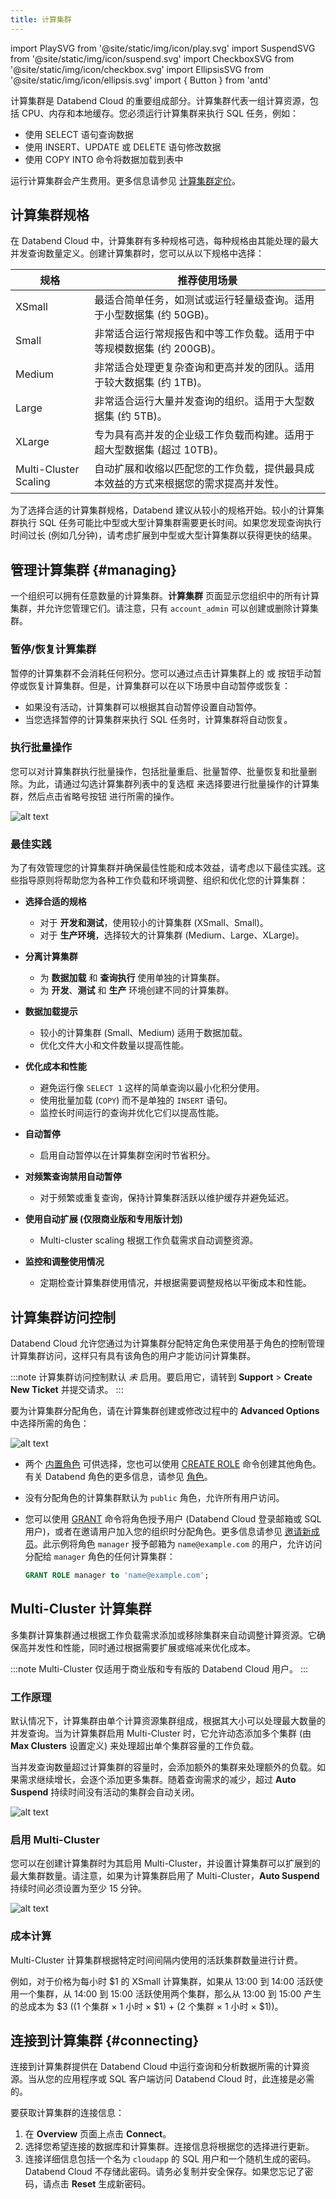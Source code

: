```yaml
---
title: 计算集群
---
```


import PlaySVG from '@site/static/img/icon/play.svg'
import SuspendSVG from '@site/static/img/icon/suspend.svg'
import CheckboxSVG from '@site/static/img/icon/checkbox.svg'
import EllipsisSVG from '@site/static/img/icon/ellipsis.svg'
import { Button } from 'antd'

计算集群是 Databend Cloud 的重要组成部分。计算集群代表一组计算资源，包括 CPU、内存和本地缓存。您必须运行计算集群来执行 SQL 任务，例如：

- 使用 SELECT 语句查询数据
- 使用 INSERT、UPDATE 或 DELETE 语句修改数据
- 使用 COPY INTO 命令将数据加载到表中

运行计算集群会产生费用。更多信息请参见 [计算集群定价](/guides/products/dc/pricing#warehouse-pricing)。

## 计算集群规格

在 Databend Cloud 中，计算集群有多种规格可选，每种规格由其能处理的最大并发查询数量定义。创建计算集群时，您可以从以下规格中选择：

| 规格                  | 推荐使用场景                                                                                                                            |
| --------------------- | ------------------------------------------------------------------------------------------------------------------------------------------------ |
| XSmall                | 最适合简单任务，如测试或运行轻量级查询。适用于小型数据集 (约 50GB)。                                          |
| Small                 | 非常适合运行常规报告和中等工作负载。适用于中等规模数据集 (约 200GB)。                                     |
| Medium                | 非常适合处理更复杂查询和更高并发的团队。适用于较大数据集 (约 1TB)。                                 |
| Large                 | 非常适合运行大量并发查询的组织。适用于大型数据集 (约 5TB)。                                             |
| XLarge                | 专为具有高并发的企业级工作负载而构建。适用于超大型数据集 (超过 10TB)。                                        |
| Multi-Cluster Scaling | 自动扩展和收缩以匹配您的工作负载，提供最具成本效益的方式来根据您的需求提高并发性。 |

为了选择合适的计算集群规格，Databend 建议从较小的规格开始。较小的计算集群执行 SQL 任务可能比中型或大型计算集群需要更长时间。如果您发现查询执行时间过长 (例如几分钟)，请考虑扩展到中型或大型计算集群以获得更快的结果。

## 管理计算集群 {#managing}

一个组织可以拥有任意数量的计算集群。**计算集群** 页面显示您组织中的所有计算集群，并允许您管理它们。请注意，只有 `account_admin` 可以创建或删除计算集群。

### 暂停/恢复计算集群

暂停的计算集群不会消耗任何积分。您可以通过点击计算集群上的 <SuspendSVG/> 或 <PlaySVG/> 按钮手动暂停或恢复计算集群。但是，计算集群可以在以下场景中自动暂停或恢复：

- 如果没有活动，计算集群可以根据其自动暂停设置自动暂停。
- 当您选择暂停的计算集群来执行 SQL 任务时，计算集群将自动恢复。

### 执行批量操作

您可以对计算集群执行批量操作，包括批量重启、批量暂停、批量恢复和批量删除。为此，请通过勾选计算集群列表中的复选框 <CheckboxSVG/> 来选择要进行批量操作的计算集群，然后点击省略号按钮 <EllipsisSVG/> 进行所需的操作。

![alt text](../../../../../static/img/cloud/bulk.gif)

### 最佳实践

为了有效管理您的计算集群并确保最佳性能和成本效益，请考虑以下最佳实践。这些指导原则将帮助您为各种工作负载和环境调整、组织和优化您的计算集群：

- **选择合适的规格**

  - 对于 **开发和测试**，使用较小的计算集群 (XSmall、Small)。
  - 对于 **生产环境**，选择较大的计算集群 (Medium、Large、XLarge)。

- **分离计算集群**

  - 为 **数据加载** 和 **查询执行** 使用单独的计算集群。
  - 为 **开发**、**测试** 和 **生产** 环境创建不同的计算集群。

- **数据加载提示**

  - 较小的计算集群 (Small、Medium) 适用于数据加载。
  - 优化文件大小和文件数量以提高性能。

- **优化成本和性能**

  - 避免运行像 `SELECT 1` 这样的简单查询以最小化积分使用。
  - 使用批量加载 (`COPY`) 而不是单独的 `INSERT` 语句。
  - 监控长时间运行的查询并优化它们以提高性能。

- **自动暂停**

  - 启用自动暂停以在计算集群空闲时节省积分。

- **对频繁查询禁用自动暂停**

  - 对于频繁或重复查询，保持计算集群活跃以维护缓存并避免延迟。

- **使用自动扩展 (仅限商业版和专用版计划)**

  - Multi-cluster scaling 根据工作负载需求自动调整资源。

- **监控和调整使用情况**
  - 定期检查计算集群使用情况，并根据需要调整规格以平衡成本和性能。

## 计算集群访问控制

Databend Cloud 允许您通过为计算集群分配特定角色来使用基于角色的控制管理计算集群访问，这样只有具有该角色的用户才能访问计算集群。

:::note
计算集群访问控制默认 _未_ 启用。要启用它，请转到 **Support** > **Create New Ticket** 并提交请求。
:::

要为计算集群分配角色，请在计算集群创建或修改过程中的 **Advanced Options** 中选择所需的角色：

![alt text](../../../../../static/img/documents/warehouses/warehouse-role.png)

- 两个 [内置角色](../../56-security/access-control/02-roles.md#built-in-roles) 可供选择，您也可以使用 [CREATE ROLE](/sql/sql-commands/ddl/user/user-create-role) 命令创建其他角色。有关 Databend 角色的更多信息，请参见 [角色](../../56-security/access-control/02-roles.md)。
- 没有分配角色的计算集群默认为 `public` 角色，允许所有用户访问。
- 您可以使用 [GRANT](/sql/sql-commands/ddl/user/grant) 命令将角色授予用户 (Databend Cloud 登录邮箱或 SQL 用户)，或者在邀请用户加入您的组织时分配角色。更多信息请参见 [邀请新成员](00-organization.md#inviting-new-members)。此示例将角色 `manager` 授予邮箱为 `name@example.com` 的用户，允许访问分配给 `manager` 角色的任何计算集群：

  ```sql title='示例：'
  GRANT ROLE manager to 'name@example.com';
  ```

## Multi-Cluster 计算集群

多集群计算集群通过根据工作负载需求添加或移除集群来自动调整计算资源。它确保高并发性和性能，同时通过根据需要扩展或缩减来优化成本。

:::note
Multi-Cluster 仅适用于商业版和专有版的 Databend Cloud 用户。
:::

### 工作原理

默认情况下，计算集群由单个计算资源集群组成，根据其大小可以处理最大数量的并发查询。当为计算集群启用 Multi-Cluster 时，它允许动态添加多个集群 (由 **Max Clusters** 设置定义) 来处理超出单个集群容量的工作负载。

当并发查询数量超过计算集群的容量时，会添加额外的集群来处理额外的负载。如果需求继续增长，会逐个添加更多集群。随着查询需求的减少，超过 **Auto Suspend** 持续时间没有活动的集群会自动关闭。

![alt text](../../../../../static/img/cloud/multi-cluster-how-it-works.png)

### 启用 Multi-Cluster

您可以在创建计算集群时为其启用 Multi-Cluster，并设置计算集群可以扩展到的最大集群数量。请注意，如果为计算集群启用了 Multi-Cluster，**Auto Suspend** 持续时间必须设置为至少 15 分钟。

![alt text](../../../../../static/img/cloud/multi-cluster.png)

### 成本计算

Multi-Cluster 计算集群根据特定时间间隔内使用的活跃集群数量进行计费。

例如，对于价格为每小时 $1 的 XSmall 计算集群，如果从 13:00 到 14:00 活跃使用一个集群，从 14:00 到 15:00 活跃使用两个集群，那么从 13:00 到 15:00 产生的总成本为 $3 ((1 个集群 × 1 小时 × $1) + (2 个集群 × 1 小时 × $1))。

## 连接到计算集群 {#connecting}

连接到计算集群提供在 Databend Cloud 中运行查询和分析数据所需的计算资源。当从您的应用程序或 SQL 客户端访问 Databend Cloud 时，此连接是必需的。

要获取计算集群的连接信息：

1. 在 **Overview** 页面上点击 **Connect**。
2. 选择您希望连接的数据库和计算集群。连接信息将根据您的选择进行更新。
3. 连接详细信息包括一个名为 `cloudapp` 的 SQL 用户和一个随机生成的密码。Databend Cloud 不存储此密码。请务必复制并安全保存。如果您忘记了密码，请点击 **Reset** 生成新密码。